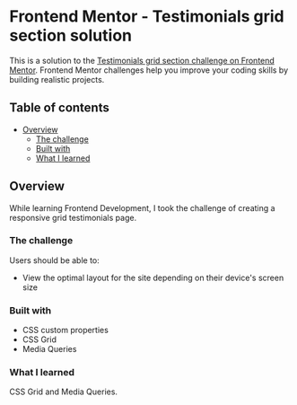 # Frontend Mentor - Testimonials grid section solution

This is a solution to the [Testimonials grid section challenge on Frontend Mentor](https://www.frontendmentor.io/challenges/testimonials-grid-section-Nnw6J7Un7). Frontend Mentor challenges help you improve your coding skills by building realistic projects.

## Table of contents

- [Overview](#overview)
  - [The challenge](#the-challenge)
  - [Built with](#built-with)
  - [What I learned](#what-i-learned)


## Overview
While learning Frontend Development, I took the challenge of creating a responsive grid testimonials page.

### The challenge

Users should be able to:

- View the optimal layout for the site depending on their device's screen size

### Built with

- CSS custom properties
- CSS Grid
- Media Queries

### What I learned
CSS Grid and Media Queries.
